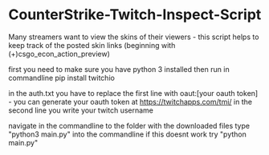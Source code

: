 # CounterStrike-Twitch-Inspect-Script
Many streamers want to view the skins of their viewers - this script helps to keep track of the posted skin links (beginning with (+)csgo_econ_action_preview) 

first you need to make sure you have python 3 installed
then run in commandline pip install twitchio

in the auth.txt you have to replace the first line with oaut:[your oauth token] - you can generate your oauth token at https://twitchapps.com/tmi/
in the second line you write your twitch username

navigate in the commandline to the folder with the downloaded files
type "python3 main.py" into the commandline if this doesnt work try "python main.py"
